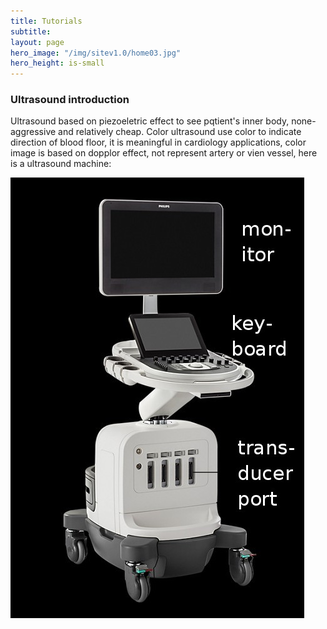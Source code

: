 ```yaml
---
title: Tutorials
subtitle: 
layout: page
hero_image: "/img/sitev1.0/home03.jpg"
hero_height: is-small
---
```


### Ultrasound introduction

Ultrasound based on piezoeletric effect to see pqtient's inner body, none-aggressive and relatively cheap. Color ultrasound use color to indicate direction of blood floor, it is meaningful in cardiology applications, color image is based on dopplor effect, not represent artery or vien vessel, here is a ultrasound machine:

![utrasound machine](/img/system/ultrasound.jpeg)
